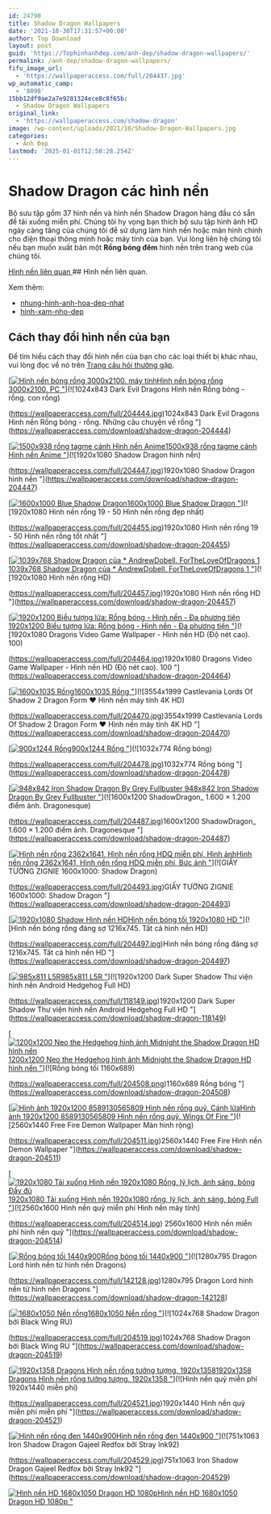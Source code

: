 ```yaml
---
id: 24790
title: Shadow Dragon Wallpapers
date: '2021-10-30T17:31:57+00:00'
author: Top Download
layout: post
guid: 'https://Tophinhanhdep.com/anh-dep/shadow-dragon-wallpapers/'
permalink: /anh-dep/shadow-dragon-wallpapers/
fifu_image_url:
  - 'https://wallpaperaccess.com/full/204437.jpg'
wp_automatic_camp:
  - '8098'
15bb12df9ae2a7e9281324ece8c8f65b:
  - Shadow Dragon Wallpapers
original_link:
  - 'https://wallpaperaccess.com/shadow-dragon'
image: /wp-content/uploads/2021/10/Shadow-Dragon-Wallpapers.jpg
categories:
  - Ảnh Đẹp
lastmod: '2025-01-01T12:58:28.254Z'
---
```

# Shadow Dragon các hình nền

Bộ sưu tập gồm 37 hình nền và hình nền Shadow Dragon hàng đầu có sẵn để tải xuống miễn phí. Chúng tôi hy vọng bạn thích bộ sưu tập hình ảnh HD ngày càng tăng của chúng tôi để sử dụng làm hình nền hoặc màn hình chính cho điện thoại thông minh hoặc máy tính của bạn. Vui lòng liên hệ chúng tôi nếu bạn muốn xuất bản một **Rồng bóng đêm** hình nền trên trang web của chúng tôi.

[Hình nền liên quan ](#related) ## Hình nền liên quan.

   
 Xem thêm:

   
- [nhung-hinh-anh-hoa-dep-nhat](https://tophinhanhdep.com/hinh-hoa-dep/nhung-hinh-anh-hoa-dep-nhat/)
- [hinh-xam-nho-dep](https://tophinhanhdep.com/hinh-xam-dep/hinh-xam-nho-dep/)

## Cách thay đổi hình nền của bạn

Để tìm hiểu cách thay đổi hình nền của bạn cho các loại thiết bị khác nhau, vui lòng đọc về nó trên [Trang câu hỏi thường gặp](https://tophinhanhdep.com/faq/).

  
[[![Hình nền bóng rồng 3000x2100.  máy tính](https://wallpaperaccess.com/full/204437.jpg)Hình nền bóng rồng 3000x2100. PC "](https://wallpaperaccess.com/download/shadow-dragon-204437)](![1024x843 Dark Evil Dragons Hình nền Rồng bóng - rồng.  con rồng)

(https://wallpaperaccess.com/full/204444.jpg)1024x843 Dark Evil Dragons Hình nền Rồng bóng - rồng. Những câu chuyện về rồng "](https://wallpaperaccess.com/download/shadow-dragon-204444)

[[![1500x938 rồng tagme cánh Hình nền Anime](https://wallpaperaccess.com/full/204445.jpg)1500x938 rồng tagme cánh Hình nền Anime "](https://wallpaperaccess.com/download/shadow-dragon-204445)](![1920x1080 Shadow Dragon hình nền)

(https://wallpaperaccess.com/full/204447.jpg)1920x1080 Shadow Dragon hình nền "](https://wallpaperaccess.com/download/shadow-dragon-204447)

[[![1600x1000 Blue Shadow Dragon](https://wallpaperaccess.com/full/204452.jpg)1600x1000 Blue Shadow Dragon "](https://wallpaperaccess.com/download/shadow-dragon-204452)](![1920x1080 Hình nền rồng 19 - 50 Hình nền rồng đẹp nhất)

(https://wallpaperaccess.com/full/204455.jpg)1920x1080 Hình nền rồng 19 - 50 Hình nền rồng tốt nhất "](https://wallpaperaccess.com/download/shadow-dragon-204455)

[[![1039x768 Shadow Dragon của * AndrewDobell.  ForTheLoveOfDragons 1](https://wallpaperaccess.com/full/204456.jpg)1039x768 Shadow Dragon của \* AndrewDobell. ForTheLoveOfDragons 1 "](https://wallpaperaccess.com/download/shadow-dragon-204456)](![1920x1080 Hình nền rồng HD)

(https://wallpaperaccess.com/full/204457.jpg)1920x1080 Hình nền rồng HD "](https://wallpaperaccess.com/download/shadow-dragon-204457)

[[![1920x1200 Biểu tượng lửa: Rồng bóng - Hình nền - Đa phương tiện](https://wallpaperaccess.com/full/204460.jpg)1920x1200 Biểu tượng lửa: Rồng bóng - Hình nền - Đa phương tiện "](https://wallpaperaccess.com/download/shadow-dragon-204460)](![1920x1080 Dragons Video Game Wallpaper - Hình nền HD (Độ nét cao).  100)

(https://wallpaperaccess.com/full/204464.jpg)1920x1080 Dragons Video Game Wallpaper - Hình nền HD (Độ nét cao). 100 "](https://wallpaperaccess.com/download/shadow-dragon-204464)

[[![1600x1035 Rồng](https://wallpaperaccess.com/full/204465.png)1600x1035 Rồng "](https://wallpaperaccess.com/download/shadow-dragon-204465)](![3554x1999 Castlevania Lords Of Shadow 2 Dragon Form ❤ Hình nền máy tính 4K HD)

(https://wallpaperaccess.com/full/204470.jpg)3554x1999 Castlevania Lords Of Shadow 2 Dragon Form ❤ Hình nền máy tính 4K HD "](https://wallpaperaccess.com/download/shadow-dragon-204470)

[[![900x1244 Rồng](https://wallpaperaccess.com/full/204477.jpg)900x1244 Rồng "](https://wallpaperaccess.com/download/shadow-dragon-204477)](![1032x774 Rồng bóng)

(https://wallpaperaccess.com/full/204478.jpg)1032x774 Rồng bóng "](https://wallpaperaccess.com/download/shadow-dragon-204478)

[[![948x842 Iron Shadow Dragon By Grey Fullbuster](https://wallpaperaccess.com/full/204483.jpg) 948x842 Iron Shadow Dragon By Grey Fullbuster "](https://wallpaperaccess.com/download/shadow-dragon-204483)](![1600x1200 ShadowDragon_ 1.600 × 1.200 điểm ảnh.  Dragonesque)

(https://wallpaperaccess.com/full/204487.jpg)1600x1200 ShadowDragon\_ 1.600 × 1.200 điểm ảnh. Dragonesque "](https://wallpaperaccess.com/download/shadow-dragon-204487)

[[![Hình nền rồng 2362x1641, Hình nền rồng HDQ miễn phí, Hình ảnh](https://wallpaperaccess.com/full/204488.jpg)Hình nền rồng 2362x1641, Hình nền rồng HDQ miễn phí, Bức ảnh "](https://wallpaperaccess.com/download/shadow-dragon-204488)](![GIẤY TƯỜNG ZIGNIE 1600x1000: Shadow Dragon)

(https://wallpaperaccess.com/full/204493.jpg)GIẤY TƯỜNG ZIGNIE 1600x1000: Shadow Dragon "](https://wallpaperaccess.com/download/shadow-dragon-204493)

[[![1920x1080 Shadow Hình nền HD](https://wallpaperaccess.com/full/204494.jpg)Hình nền bóng tối 1920x1080 HD "](https://wallpaperaccess.com/download/shadow-dragon-204494)](![Hình nền bóng rồng đáng sợ 1216x745.  Tất cả hình nền HD)

(https://wallpaperaccess.com/full/204497.jpg)Hình nền bóng rồng đáng sợ 1216x745. Tất cả hình nền HD "](https://wallpaperaccess.com/download/shadow-dragon-204497)

[[![985x811 L5R](https://wallpaperaccess.com/full/204500.jpg)985x811 L5R "](https://wallpaperaccess.com/download/shadow-dragon-204500)](![1920x1200 Dark Super Shadow Thư viện hình nền Android Hedgehog Full HD)

(https://wallpaperaccess.com/full/118149.jpg)1920x1200 Dark Super Shadow Thư viện hình nền Android Hedgehog Full HD "](https://wallpaperaccess.com/download/shadow-dragon-118149)

[[![1200x1200 Neo the Hedgehog hình ảnh Midnight the Shadow Dragon HD hình nền](https://wallpaperaccess.com/full/204505.jpg)1200x1200 Neo the Hedgehog hình ảnh Midnight the Shadow Dragon HD hình nền "](https://wallpaperaccess.com/download/shadow-dragon-204505)](![Rồng bóng tối 1160x689)

(https://wallpaperaccess.com/full/204508.png)1160x689 Rồng bóng "](https://wallpaperaccess.com/download/shadow-dragon-204508)

[[![Hình ảnh 1920x1200 8589130565809 Hình nền rồng quỷ.  Cánh lửa](https://wallpaperaccess.com/full/169498.jpg)Hình ảnh 1920x1200 8589130565809 Hình nền rồng quỷ. Wings Of Fire "](https://wallpaperaccess.com/download/shadow-dragon-169498)](![2560x1440 Free Fire Demon Wallpaper Màn hình rộng)

(https://wallpaperaccess.com/full/204511.jpg)2560x1440 Free Fire Hình nền Demon Wallpaper "](https://wallpaperaccess.com/download/shadow-dragon-204511)

[[![1920x1080 Tải xuống Hình nền 1920x1080 Rồng, lý lịch, ánh sáng, bóng Đầy đủ](https://wallpaperaccess.com/full/156040.jpg)1920x1080 Tải xuống Hình nền 1920x1080 rồng, lý lịch, ánh sáng, bóng Full "](https://wallpaperaccess.com/download/shadow-dragon-156040)](![2560x1600 Hình nền quỷ miễn phí Hình nền máy tính)

(https://wallpaperaccess.com/full/204514.jpg) 2560x1600 Hình nền miễn phí hình nền quỷ "](https://wallpaperaccess.com/download/shadow-dragon-204514)

[[![Rồng bóng tối 1440x900](https://wallpaperaccess.com/full/204516.jpg)Rồng bóng tối 1440x900 "](https://wallpaperaccess.com/download/shadow-dragon-204516)](![1280x795 Dragon Lord hình nền từ hình nền Dragons)

(https://wallpaperaccess.com/full/142128.jpg)1280x795 Dragon Lord hình nền từ hình nền Dragons "](https://wallpaperaccess.com/download/shadow-dragon-142128)

[[![1680x1050 Nền rồng](https://wallpaperaccess.com/full/204518.jpg)1680x1050 Nền rồng "](https://wallpaperaccess.com/download/shadow-dragon-204518)](![1024x768 Shadow Dragon bởi Black Wing RU)

(https://wallpaperaccess.com/full/204519.jpg)1024x768 Shadow Dragon bởi Black Wing RU "](https://wallpaperaccess.com/download/shadow-dragon-204519)

[[![1920x1358 Dragons Hình nền rồng tưởng tượng.  1920x1358](https://wallpaperaccess.com/full/204520.jpg)1920x1358 Dragons Hình nền rồng tưởng tượng. 1920x1358 "](https://wallpaperaccess.com/download/shadow-dragon-204520)](![Hình nền quỷ miễn phí 1920x1440 miễn phí)

(https://wallpaperaccess.com/full/204521.jpg)1920x1440 Hình nền quỷ miễn phí miễn phí "](https://wallpaperaccess.com/download/shadow-dragon-204521)

[[![Hình nền rồng đen 1440x900](https://wallpaperaccess.com/full/204526.jpg)Hình nền rồng đen 1440x900 "](https://wallpaperaccess.com/download/shadow-dragon-204526)](![751x1063 Iron Shadow Dragon Gajeel Redfox bởi Stray Ink92)

(https://wallpaperaccess.com/full/204529.jpg)751x1063 Iron Shadow Dragon Gajeel Redfox bởi Stray Ink92 "](https://wallpaperaccess.com/download/shadow-dragon-204529)

[![Hình nền HD 1680x1050 Dragon HD 1080p](https://wallpaperaccess.com/full/204531.jpg)Hình nền HD 1680x1050 Dragon HD 1080p "](https://wallpaperaccess.com/download/shadow-dragon-204531)
